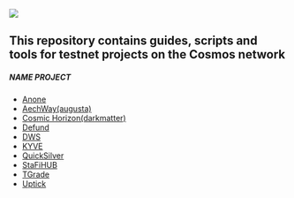 ![](https://github.com/nodersteam/picture/blob/main/og-image.jpg?raw=true)

This repository contains guides, scripts and tools for testnet projects on the Cosmos network
---------------------------------------------------------------------------------------------

##### NAME PROJECT

+ [Anone](https://github.com/nodersteam/cosmostestnet/tree/main/anone-testnet-1)
+ [AechWay(augusta)](https://github.com/nodersteam/cosmostestnet/tree/main/archway-augusta-1)
+ [Cosmic Horizon(darkmatter)](https://github.com/nodersteam/cosmostestnet/tree/main/cosmichorizon-darkmatter)
+ [Defund](http://sabaka.net)
+ [DWS](http://sabaka.net)
+ [KYVE](http://sabaka.net)
+ [QuickSilver](http://sabaka.net)
+ [StaFiHUB](http://sabaka.net)
+ [TGrade](http://sabaka.net)
+ [Uptick](http://sabaka.net)
